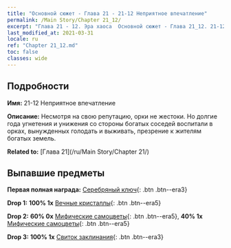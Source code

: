 ```yaml
---
title: "Основной сюжет - Глава 21 - 21-12 Неприятное впечатление"
permalink: /Main Story/Chapter 21_12/
excerpt: "Глава 21 - 12. Эра хаоса  Основной сюжет - Глава 21_12. 21-12 Неприятное впечатление"
last_modified_at: 2021-03-31
locale: ru
ref: "Chapter 21_12.md"
toc: false
classes: wide
---
```


## Подробности

 **Имя:** 21-12 Неприятное впечатление

 **Описание:** Несмотря на свою репутацию, орки не жестоки. Но долгие года угнетения и унижения со стороны богатых соседей воспитали в орках, вынужденных голодать и выживать, презрение к жителям богатых земель.

 **Related to:** [Глава 21](/ru/Main Story/Chapter 21/)

## Выпавшие предметы

 **Первая полная награда:** [Серебряный ключ](/ru/Items/con_693/){: .btn .btn--era3}

 **Drop 1:** **100% 1x** [Вечные кристаллы](/ru/Items/mat_73/){: .btn .btn--era5}

 **Drop 2:** **60% 0x** [Мифические самоцветы](/ru/Items/mat_65/){: .btn .btn--era5}, **40% 1x** [Мифические самоцветы](/ru/Items/mat_65/){: .btn .btn--era5}

 **Drop 3:** **100% 1x** [Свиток заклинания](/ru/Items/con_694/){: .btn .btn--era3}

